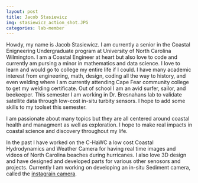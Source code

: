 ```yaml
---
layout: post
title: Jacob Stasiewicz
img: stasiewicz_action_shot.JPG
categories: lab-member
---
```


Howdy, my name is Jacob Stasiewicz. I am currently a senior in the Coastal Enigneering Undergraduate program at University of North Carolina Wilmington. I am a Coastal Engineer at heart but also love to code and currently am pursing a minor in mathematics and data science. I love to learn and would go to college my entire life if I could. I have many academic interest from engineering, math, design, coding all the way to history, and even welding where I am currently attending Cape Fear community college to get my welding certificate. Out of school I am an avid surfer, sailor, and beekeeper. This semester I am working in Dr. Bresnahans lab to validate satellite data through low-cost in-situ turbity sensors. I hope to add some skills to my toolset this semester.

I am passionate about many topics but they are all centered around coastal health and managment as well as exploration. I hope to make real impacts in coastal science and discovery throughout my life.

In the past I have worked on the C-HaWC a low cost Coastal Hydrodynamics and Weather Camera for having real time images and videos of North Carolina beaches during hurricanes. I also love 3D design and have designed and developed parts for various other senosors and projects. Currently I am working on developing an in-situ Sediment camera, called the [instagrain camera](https://github.com/UNCG-DAISY/Instagrain).
